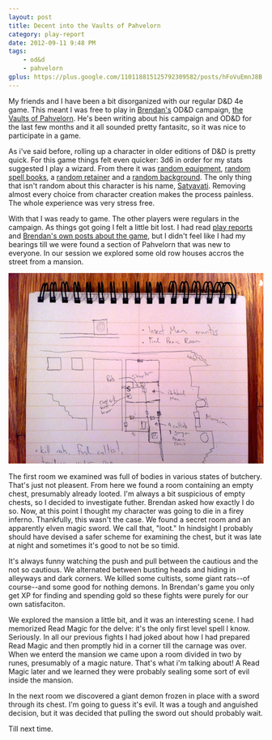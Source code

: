 ```yaml
---
layout: post
title: Decent into the Vaults of Pahvelorn
category: play-report
date: 2012-09-11 9:48 PM
tags: 
    - od&d
    - pahvelorn
gplus: https://plus.google.com/110118815125792309582/posts/hFoVuEmnJ8B    
---
```


My friends and I have been a bit disorganized with our regular D&D 4e game. This meant I was free to play in [Brendan's][brendan] OD&D campaign, [the Vaults of Pahvelorn][pahvelorn-summary]. He's been writing about his campaign and OD&D for the last few months and it all sounded pretty fantasitc, so it was nice to participate in a game.

As i've said before, rolling up a character in older editions of D&D is pretty quick. For this game things felt even quicker: 3d6 in order for my stats suggested I play a wizard. From there it was [random equipment][equipment], [random spell books][spells], a [random retainer][retainer] and a [random background][background]. The only thing that isn't random about this character is his name, [Satyavati][]. Removing almost every choice from character creation makes the process painless. The whole experience was very stress free.

With that I was ready to game. The other players were regulars in the campaign. As things got going I felt a little bit lost. I had read [play reports][reports] and [Brendan's own posts about the game][pahvelorn], but I didn't feel like I had my bearings till we were found a section of Pahvelorn that was new to everyone. In our session we explored some old row houses accros the street from a mansion. 

![pahvelorn map][]

The first room we examined was full of bodies in various states of butchery. That's just not pleasent. From here we found a room containing an empty chest, presumably already looted. I'm always a bit suspicious of empty chests, so I decided to investigate futher. Brendan asked how exactly I do so. Now, at this point I thought my character was going to die in a firey inferno. Thankfully, this wasn't the case. We found a secret room and an apparently elven magic sword. We call that, "loot." In hindsight I probably should have devised a safer scheme for examining the chest, but it was late at night and sometimes it's good to not be so timid.

It's always funny watching the push and pull between the cautious and the not so cautious. We alternated between busting heads and hiding in alleyways and dark corners. We killed some cultists, some giant rats--of course--and some good for nothing demons. In Brendan's game you only get XP for finding and spending gold so these fights were purely for our own satisfaciton.

We explored the mansion a little bit, and it was an interesting scene. I had memorized Read Magic for the delve: it's the only first level spell I know. Seriously. In all our previous fights I had joked about how I had prepared Read Magic and then promptly hid in a corner till the carnage was over. When we enterd the mansion we came upon a room divided in two by runes, presumably of a magic nature. That's what i'm talking about! A Read Magic later and we learned they were probably sealing some sort of evil inside the mansion.

In the next room we discovered a giant demon frozen in place with a sword through its chest. I'm going to guess it's evil. It was a tough and anguished decision, but it was decided that pulling the sword out should probably wait.

Till next time.

[brendan]: http://untimately.blogspot.ca/
[satyavati]: /characters/satyavati/
[pahvelorn]: http://untimately.blogspot.ca/search/label/Pahvelorn
[pahvelorn-summary]: http://www.necropraxis.com/pahvelorn/
[equipment]: http://untimately.blogspot.com/2012/07/od-equipment.html
[spells]: http://untimately.blogspot.com/2012/07/books-of-magic.html
[retainer]: http://untimately.blogspot.com/2012/07/retainers.html
[background]: http://untimately.blogspot.ca/2012/09/hexagram-backgrounds-rewards.html
[reports]: http://dungeonofsigns.blogspot.ca/search/label/Pavelorn

[pahvelorn map]: /assets/img/pahvelorn-1.jpg